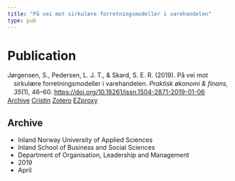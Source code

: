 ```yaml
---
title: "På vei mot sirkulære forretningsmodeller i varehandelen"
type: pub
---
```

<h1>Publication</h1>
<article id="csl-bib-container-LIXB8H4E" class="csl-bib-container">
  <div class="csl-bib-body" style="line-height: 1.35; padding-left: 1em; text-indent:-1em;">
  <div class="csl-entry">J&#xF8;rgensen, S., Pedersen, L. J. T., &amp; Skard, S. E. R. (2019). P&#xE5; vei mot sirkul&#xE6;re forretningsmodeller i varehandelen. <i>Praktisk &#xF8;konomi &amp; finans</i>, <i>35</i>(1), 46&#x2013;60. <a href="https://doi.org/10.18261/issn.1504-2871-2019-01-06">https://doi.org/10.18261/issn.1504-2871-2019-01-06</a></div>
</div>
  <div class="csl-bib-buttons">
    <a href="#taxonomy-article-LIXB8H4E" class="csl-bib-button">Archive</a>
    <a href="https://app.cristin.no/results/show.jsf?id=1690394" alt="Cristin URL" class="csl-bib-button">Cristin</a>
    <a href="http://zotero.org/groups/5022929/items/LIXB8H4E" alt="Zotero URL" class="csl-bib-button">Zotero</a>
    <a href="http://ezproxy.inn.no/login?url=https://doi.org/10.18261/issn.1504-2871-2019-01-06" class="csl-bib-button">EZproxy</a>
  </div>
  <div id="csl-bib-meta-container-LIXB8H4E"></div>
</article>
<div id="csl-bib-meta-LIXB8H4E" class="csl-bib-meta">
  <article id="taxonomy-article-LIXB8H4E" class="taxonomy-article">
    <h1>Archive</h1>
    <ul>
      <li>Inland Norway University of Applied Sciences</li>
      <li>Inland School of Business and Social Sciences</li>
      <li>Department of Organisation, Leadership and Management</li>
      <li>2019</li>
      <li>April</li>
    </ul>
  </article>
</div>
